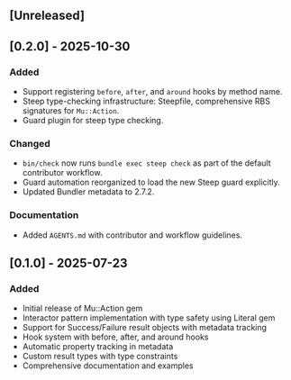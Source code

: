 ## [Unreleased]

## [0.2.0] - 2025-10-30

### Added
- Support registering `before`, `after`, and `around` hooks by method name.
- Steep type-checking infrastructure: Steepfile, comprehensive RBS signatures for `Mu::Action`.
- Guard plugin for steep type checking.

### Changed
- `bin/check` now runs `bundle exec steep check` as part of the default contributor workflow.
- Guard automation reorganized to load the new Steep guard explicitly.
- Updated Bundler metadata to 2.7.2.

### Documentation
- Added `AGENTS.md` with contributor and workflow guidelines.

## [0.1.0] - 2025-07-23

### Added
- Initial release of Mu::Action gem
- Interactor pattern implementation with type safety using Literal gem
- Support for Success/Failure result objects with metadata tracking
- Hook system with before, after, and around hooks
- Automatic property tracking in metadata
- Custom result types with type constraints
- Comprehensive documentation and examples
